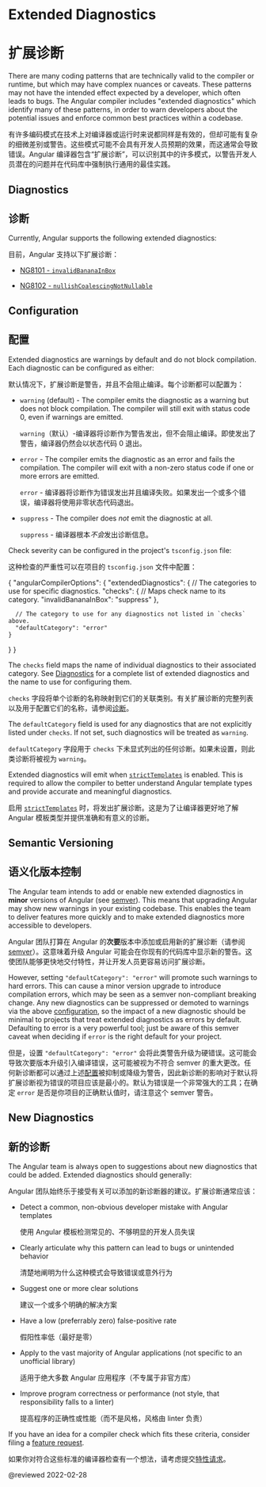# Extended Diagnostics

# 扩展诊断

There are many coding patterns that are technically valid to the compiler or runtime, but which may have complex nuances or caveats.
These patterns may not have the intended effect expected by a developer, which often leads to bugs.
The Angular compiler includes "extended diagnostics" which identify many of these patterns, in order to warn developers about the potential issues and enforce common best practices within a codebase.

有许多编码模式在技术上对编译器或运行时来说都同样是有效的，但却可能有复杂的细微差别或警告。这些模式可能不会具有开发人员预期的效果，而这通常会导致错误。Angular 编译器包含“扩展诊断”，可以识别其中的许多模式，以警告开发人员潜在的问题并在代码库中强制执行通用的最佳实践。

## Diagnostics

## 诊断

Currently, Angular supports the following extended diagnostics:

目前，Angular 支持以下扩展诊断：

* [NG8101 - `invalidBananaInBox`](extended-diagnostics/NG8101)

* [NG8102 - `nullishCoalescingNotNullable`](extended-diagnostics/NG8102)

## Configuration

## 配置

Extended diagnostics are warnings by default and do not block compilation.
Each diagnostic can be configured as either:

默认情况下，扩展诊断是警告，并且不会阻止编译。每个诊断都可以配置为：

* `warning` (default) - The compiler emits the diagnostic as a warning but does not block
  compilation. The compiler will still exit with status code 0, even if warnings are emitted.

  `warning`（默认）-编译器将诊断作为警告发出，但不会阻止编译。即使发出了警告，编译器仍然会以状态代码 0 退出。

* `error` - The compiler emits the diagnostic as an error and fails the compilation.
  The compiler will exit with a non-zero status code if one or more errors are emitted.

  `error` - 编译器将诊断作为错误发出并且编译失败。如果发出一个或多个错误，编译器将使用非零状态代码退出。

* `suppress` - The compiler does *not* emit the diagnostic at all.

  `suppress` - 编译器根本*不会*发出诊断信息。

Check severity can be configured in the project's `tsconfig.json` file:

这种检查的严重性可以在项目的 `tsconfig.json` 文件中配置：

<code-example format="jsonc" language="jsonc">

{
  "angularCompilerOptions": {
    "extendedDiagnostics": {
      // The categories to use for specific diagnostics.
      "checks": {
        // Maps check name to its category.
        "invalidBananaInBox": "suppress"
      },

      // The category to use for any diagnostics not listed in `checks` above.
      "defaultCategory": "error"
    }
  }
}

</code-example>

The `checks` field maps the name of individual diagnostics to their associated category.
See [Diagnostics](#diagnostics) for a complete list of extended diagnostics and the name to use for configuring them.

`checks` 字段将单个诊断的名称映射到它们的关联类别。有关扩展诊断的完整列表以及用于配置它们的名称，请参阅[诊断](#diagnostics)。

The `defaultCategory` field is used for any diagnostics that are not explicitly listed under `checks`.
If not set, such diagnostics will be treated as `warning`.

`defaultCategory` 字段用于 `checks` 下未显式列出的任何诊断。如果未设置，则此类诊断将被视为 `warning`。

Extended diagnostics will emit when [`strictTemplates`](guide/template-typecheck#strict-mode) is enabled.
This is required to allow the compiler to better understand Angular template types and provide accurate and meaningful diagnostics.

启用 [`strictTemplates`](guide/template-typecheck#strict-mode) 时，将发出扩展诊断。这是为了让编译器更好地了解 Angular 模板类型并提供准确和有意义的诊断。

## Semantic Versioning

## 语义化版本控制

The Angular team intends to add or enable new extended diagnostics in **minor** versions of Angular (see [semver](https://docs.npmjs.com/about-semantic-versioning)).
This means that upgrading Angular may show new warnings in your existing codebase.
This enables the team to deliver features more quickly and to make extended diagnostics more accessible to developers.

Angular 团队打算在 Angular 的**次要**版本中添加或启用新的扩展诊断（请参阅[semver](https://docs.npmjs.com/about-semantic-versioning)）。这意味着升级 Angular 可能会在你现有的代码库中显示新的警告。这使团队能够更快地交付特性，并让开发人员更容易访问扩展诊断。

However, setting `"defaultCategory": "error"` will promote such warnings to hard errors.
This can cause a minor version upgrade to introduce compilation errors, which may be seen as a semver non-compliant breaking change.
Any new diagnostics can be suppressed or demoted to warnings via the above [configuration](#configuration), so the impact of a new diagnostic should be minimal to
projects that treat extended diagnostics as errors by default.
Defaulting to error is a very powerful tool; just be aware of this semver caveat when deciding if `error` is the right default for your project.

但是，设置 `"defaultCategory": "error"` 会将此类警告升级为硬错误。这可能会导致次要版本升级引入编译错误，这可能被视为不符合 semver 的重大更改。任何新诊断都可以通过上述[配置](#configuration)被抑制或降级为警告，因此新诊断的影响对于默认将扩展诊断视为错误的项目应该是最小的。默认为错误是一个非常强大的工具；在确定 `error` 是否是你项目的正确默认值时，请注意这个 semver 警告。

## New Diagnostics

## 新的诊断

The Angular team is always open to suggestions about new diagnostics that could be added.
Extended diagnostics should generally:

Angular 团队始终乐于接受有关可以添加的新诊断器的建议。扩展诊断通常应该：

* Detect a common, non-obvious developer mistake with Angular templates

  使用 Angular 模板检测常见的、不够明显的开发人员失误

* Clearly articulate why this pattern can lead to bugs or unintended behavior

  清楚地阐明为什么这种模式会导致错误或意外行为

* Suggest one or more clear solutions

  建议一个或多个明确的解决方案

* Have a low (preferrably zero) false-positive rate

  假阳性率低（最好是零）

* Apply to the vast majority of Angular applications (not specific to an unofficial library)

  适用于绝大多数 Angular 应用程序（不专属于非官方库）

* Improve program correctness or performance (not style, that responsibility falls to a linter)

  提高程序的正确性或性能（而不是风格，风格由 linter 负责）

If you have an idea for a compiler check which fits these criteria, consider filing a [feature request](https://github.com/angular/angular/issues/new?template=2-feature-request.yaml).

如果你对符合这些标准的编译器检查有一个想法，请考虑提交[特性请求](https://github.com/angular/angular/issues/new?template=2-feature-request.yaml)。

<!-- links -->

<!-- external links -->

<!-- end links -->

@reviewed 2022-02-28